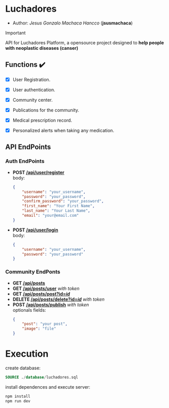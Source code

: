 # Luchadores

* Author: *Jesus Gonzalo Machaca Hancco* (**jsusmachaca**)


> [!IMPORTANT]
> API for Luchadores Platform, a opensource project designed to **help people with neoplastic diseases (canser)**

## Functions ✔️
- [x] User Registration.
- [x] User authentication.
- [x] Community center.
- [x] Publications for the community.
- [x] Medical prescription record.
- [x] Personalized alerts when taking any medication.


## API EndPoints

### Auth EndPoints
- **POST [/api/user/register]()**  
  body: 
  ```json
  {
      "username": "your_username",
      "password": "your_password",
      "confirm_password": "your_password",
      "first_name": "Your First Name",
      "last_name": "Your Last Name",
      "email": "your@email.com"
  }
  ```
- **POST [/api/user/login]()**  
  body: 
  ```json
  {
      "username": "your_username",
      "password": "your_password"
  }
  ```
### Community EndPonts
- **GET [/api/posts]()**
- **GET [/api/posts/user]()** *with token*
- **GET [/api/posts/post?id=*id*]()**
- **DELETE [/api/posts/delete?id=*id*]()** *with token*
- **POST [/api/posts/publish]()** *with token*  
  optionals fields:
  ```json
  {
      "post": "your post",
      "image": "file"
  }
  ```


# Execution

create database:
```sql
SOURCE ./database/luchadores.sql
```
install dependences and execute server:
```sh
npm install
npm run dev
```